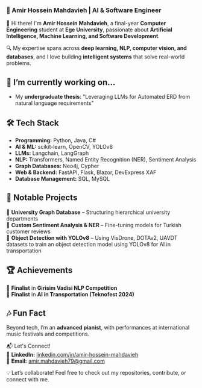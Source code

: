 ### 🚀 Amir Hossein Mahdavieh | AI & Software Engineer  

👋 Hi there! I'm **Amir Hossein Mahdavieh**, a final-year **Computer Engineering** student at **Ege University**, passionate about **Artificial Intelligence, Machine Learning, and Software Development**.  

🔍 My expertise spans across **deep learning, NLP, computer vision, and databases**, and I love building **intelligent systems** that solve real-world problems.  

## 🔭 I’m currently working on...  
- My **undergraduate thesis**: "Leveraging LLMs for Automated ERD from natural language requirements"   

## 🛠️ Tech Stack  
- **Programming:** Python, Java, C#  
- **AI & ML:** scikit-learn, OpenCV, YOLOv8
- **LLMs:** Langchain, LangGraph
- **NLP:** Transformers, Named Entity Recognition (NER), Sentiment Analysis  
- **Graph Databases:** Neo4j, Cypher  
- **Web & Backend:** FastAPI, Flask, Blazor, DevExpress XAF  
- **Database Management:** SQL, MySQL  

## 📌 Notable Projects   
🔹 **University Graph Database** – Structuring hierarchical university departments  
🔹 **Custom Sentiment Analysis & NER** – Fine-tuning models for Turkish customer reviews  
🔹 **Object Detection with YOLOv8** – Using VisDrone, DOTAv2, UAVDT datasets to train an object detection model using YOLOv8 for AI in transportation  

## 🏆 Achievements  
🏅 **Finalist** in **Girisim Vadisi NLP Competition**  
🏅 **Finalist** in **AI in Transportation (Teknofest 2024)**  

## 🎶 Fun Fact  
Beyond tech, I’m an **advanced pianist**, with performances at international music festivals and competitions.  

📬 Let's Connect!<br>
🔗 **LinkedIn:** [linkedin.com/in/amir-hossein-mahdavieh](https://www.linkedin.com/in/amir-hossein-mahdavieh-357780218/)<br>
📧 **Email:** amir.mahdavieh79@gmail.com<br>

💡 Let’s collaborate! Feel free to check out my repositories, contribute, or connect with me.
